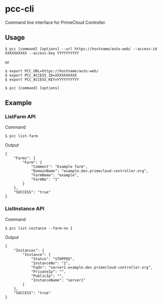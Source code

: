 # pcc-cli

Command line interface for PrimeCloud Controller.


## Usage

```
$ pcc [command] [options] --url https://hostname/auto-web/ --access-id XXXXXXXXXX --access-key YYYYYYYYYY
```

or

```
$ export PCC_URL=https://hostname/auto-web/
$ export PCC_ACCESS_ID=XXXXXXXXXX
$ export PCC_ACCESS_KEY=YYYYYYYYYY

$ pcc [command] [options]
```

## Example

### ListFarm API

Command

```
$ pcc list-farm
```

Output

```
{
    "Farms": {
        "Farm": {
            "Comment": "Example farm",
            "DomainName": "example.dev.primecloud-controller.org",
            "FarmName": "example",
            "FarmNo": "1"
        }
    },
    "SUCCESS": "true"
}
```

### ListInstance API

Command

```
$ pcc list-instance --farm-no 1
```

Output

```
{
    "Instances": {
        "Instance": {
            "Status": "STOPPED",
            "InstanceNo": "1",
            "Fqdn": "server1.example.dev.primecloud-controller.org",
            "PrivateIp": "",
            "PublicIp": "",
            "InstanceName": "server1"
        }
    },
    "SUCCESS": "true"
}
```
